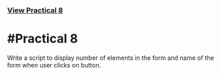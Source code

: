 ### [View Practical 8](http://s1d130050131516.github.io/wt/Prac8/)

#Practical 8
============
Write a script to display number of elements in the form and name of the form when user clicks on button. 
